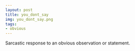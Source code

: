 ```yaml
---
layout: post
title: you_dont_say
img: you_dont_say.png
tags:
- obvious   
---
```

Sarcastic response to an obvious observation or statement.
